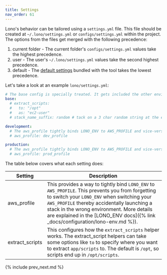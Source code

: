 ```yaml
---
title: Settings
nav_order: 61
---
```


Lono's behavior can be tailored using a `settings.yml` file. This file should be created at `~/.lono/settings.yml` or `configs/settings.yml` within the project.  The options from the files get merged with the following precedence:

1. current folder - The current folder's `configs/settings.yml` values take the highest precedence.
2. user - The user's `~/.lono/settings.yml` values take the second highest precedence.
3. default - The [default settings](https://github.com/tongueroo/lono/blob/master/lib/lono/default/settings.yml) bundled with the tool takes the lowest precedence.

Let's take a look at an example `lono/settings.yml`:

```yaml
# The base config is specially treated. It gets included the other environments automatically.
base:
  # extract_scripts:
  #   to: "/opt"
  #   as: "ec2-user"
  # stack_name_suffix: random # tack on a 3 char random string at the end of the stack name for lono cfn create

development:
  # The aws_profile tightly binds LONO_ENV to AWS_PROFILE and vice-versa.
  # aws_profile: dev_profile

production:
  # The aws_profile tightly binds LONO_ENV to AWS_PROFILE and vice-versa.
  # aws_profile: prod_profile
```

The table below covers what each setting does:

Setting  | Description
------------- | -------------
aws_profile  | This provides a way to tightly bind `LONO_ENV` to `AWS_PROFILE`.  This prevents you from forgetting to switch your `LONO_ENV` when switching your `AWS_PROFILE` thereby accidentally launching a stack in the wrong environment. More details are explained in the [LONO_ENV docs]({% link _docs/configuration/lono-env.md %}).
extract_scripts | This configures how the `extract_scripts` helper works.  The extract_script helpers can take some options like `to` to specify where you want to extract `app/scripts` to.  The default is `/opt`, so scripts end up in `/opt/scripts`.

{% include prev_next.md %}

